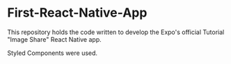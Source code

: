 # First-React-Native-App

This repository holds the code written to develop the Expo's official Tutorial "Image Share" React Native app.

Styled Components were used.
